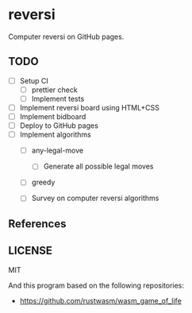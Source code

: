 reversi
=====

Computer reversi on GitHub pages.


## TODO

- [ ] Setup CI
  - [ ] prettier check
  - [ ] Implement tests
- [ ] Implement reversi board using HTML+CSS
- [ ] Implement bidboard
- [ ] Deploy to GitHub pages
- [ ] Implement algorithms
  - [ ] any-legal-move
    - [ ] Generate all possible legal moves
  - [ ] greedy
  - [ ] Survey on computer reversi algorithms


## References

## LICENSE
MIT

And this program based on the following repositories:

- <https://github.com/rustwasm/wasm_game_of_life>
